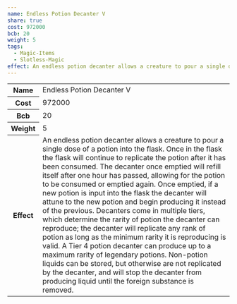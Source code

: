 ```yaml
---
name: Endless Potion Decanter V
share: true
cost: 972000
bcb: 20
weight: 5
tags:
  - Magic-Items
  - Slotless-Magic
effect: An endless potion decanter allows a creature to pour a single dose of a potion into the flask. Once in the flask the flask will continue to replicate the potion after it has been consumed. The decanter once emptied will refill itself after one hour has passed, allowing for the potion to be consumed or emptied again. Once emptied, if a new potion is input into the flask the decanter will attune to the new potion and begin producing it instead of the previous.  Decanters come in multiple tiers, which determine the rarity of potion the decanter can reproduce; the decanter will replicate any rank of potion as long as the minimum rarity it is reproducing is valid. A Tier 4 potion decanter can produce up to a maximum rarity of legendary potions.  Non-potion liquids can be stored, but otherwise are not replicated by the decanter, and will stop the decanter from producing liquid until the foreign substance is removed.
---
```

<p><span dir="ltr" style="overflow-x: auto;"><table><tbody><tr><th dir="ltr">Name</th><td dir="ltr">Endless Potion Decanter V</td></tr><tr><th dir="ltr">Cost</th><td dir="auto">972000</td></tr><tr><th dir="ltr">Bcb</th><td dir="auto">20</td></tr><tr><th dir="ltr">Weight</th><td dir="auto">5</td></tr><tr><th dir="ltr">Effect</th><td dir="ltr">An endless potion decanter allows a creature to pour a single dose of a potion into the flask. Once in the flask the flask will continue to replicate the potion after it has been consumed. The decanter once emptied will refill itself after one hour has passed, allowing for the potion to be consumed or emptied again. Once emptied, if a new potion is input into the flask the decanter will attune to the new potion and begin producing it instead of the previous.  Decanters come in multiple tiers, which determine the rarity of potion the decanter can reproduce; the decanter will replicate any rank of potion as long as the minimum rarity it is reproducing is valid. A Tier 4 potion decanter can produce up to a maximum rarity of legendary potions.  Non-potion liquids can be stored, but otherwise are not replicated by the decanter, and will stop the decanter from producing liquid until the foreign substance is removed.</td></tr></tbody></table></span></p>